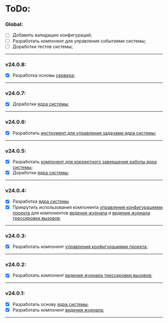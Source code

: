 # ToDo:

### Global:
- [ ] Добавить валидацию конфигураций;
- [ ] Разработать компонент для управления событиями системы;
- [ ] Доработки тестов системы;

---

### v24.0.8:
- [x] Разработка основы [сервера](src/internal/server/server.go);

---

### v24.0.7:
- [x] Доработки [ядра системы](src/core/core.go);

---

### v24.0.6:
- [x] Разработать [инструмент для управления задачами ядра системы](src/core/tools/task_scheduler/task_scheduler.go);

---

### v24.0.5:
- [x] Разработать [компонент для корректного завершения работы ядра системы](src/core/components/closer/closer.go);
- [x] Доработки [ядра системы](src/core/core.go);

---

### v24.0.4:
- [x] Разработка [ядра системы](src/core/core.go)
- [x] Прикрутить использования компонента [управления конфигурациями проекта](src/core/components/configurator/configurator.go) для компонентов [ведения журнала](src/core/components/logger/logger.go) и [ведения журнала трессировки вызовов](src/core/components/tracer/tracer.go);

---

### v24.0.3:
- [x] Разработать компонент [управления конфигурациями проекта](src/core/components/configurator/configurator.go);

---

### v24.0.2:
- [x] Разработать компонент [ведения журнала трессировки вызовов](src/core/components/tracer/tracer.go);

---

### v24.0.1:
- [x] Разработать основу [ядра системы](src/core/core.go);
- [x] Разработать компонент [ведения журнала](src/core/components/logger/logger.go);

---